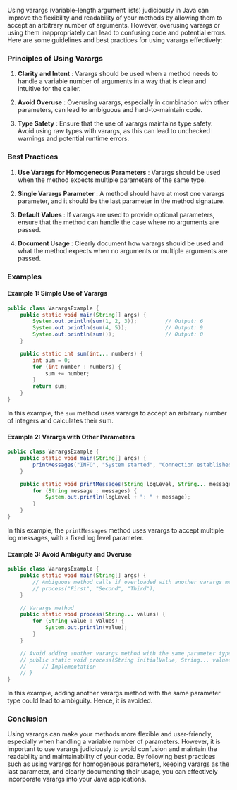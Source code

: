 Using varargs (variable-length argument lists) judiciously in Java can improve the flexibility and readability of your methods by allowing them to accept an arbitrary number of arguments. However, overusing varargs or using them inappropriately can lead to confusing code and potential errors. Here are some guidelines and best practices for using varargs effectively:

### Principles of Using Varargs

1. **Clarity and Intent** : Varargs should be used when a method needs to handle a variable number of arguments in a way that is clear and intuitive for the caller.

2. **Avoid Overuse** : Overusing varargs, especially in combination with other parameters, can lead to ambiguous and hard-to-maintain code.

3. **Type Safety** : Ensure that the use of varargs maintains type safety. Avoid using raw types with varargs, as this can lead to unchecked warnings and potential runtime errors.

### Best Practices

1. **Use Varargs for Homogeneous Parameters** : Varargs should be used when the method expects multiple parameters of the same type.

2. **Single Varargs Parameter** : A method should have at most one varargs parameter, and it should be the last parameter in the method signature.

3. **Default Values** : If varargs are used to provide optional parameters, ensure that the method can handle the case where no arguments are passed.

4. **Document Usage** : Clearly document how varargs should be used and what the method expects when no arguments or multiple arguments are passed.

### Examples

#### Example 1: Simple Use of Varargs

```java
public class VarargsExample {
    public static void main(String[] args) {
        System.out.println(sum(1, 2, 3));         // Output: 6
        System.out.println(sum(4, 5));            // Output: 9
        System.out.println(sum());                // Output: 0
    }

    public static int sum(int... numbers) {
        int sum = 0;
        for (int number : numbers) {
            sum += number;
        }
        return sum;
    }
}
```

In this example, the `sum` method uses varargs to accept an arbitrary number of integers and calculates their sum.

#### Example 2: Varargs with Other Parameters

```java
public class VarargsExample {
    public static void main(String[] args) {
        printMessages("INFO", "System started", "Connection established", "User logged in");
    }

    public static void printMessages(String logLevel, String... messages) {
        for (String message : messages) {
            System.out.println(logLevel + ": " + message);
        }
    }
}
```

In this example, the `printMessages` method uses varargs to accept multiple log messages, with a fixed log level parameter.

#### Example 3: Avoid Ambiguity and Overuse

```java
public class VarargsExample {
    public static void main(String[] args) {
        // Ambiguous method calls if overloaded with another varargs method
        // process("First", "Second", "Third");
    }

    // Varargs method
    public static void process(String... values) {
        for (String value : values) {
            System.out.println(value);
        }
    }

    // Avoid adding another varargs method with the same parameter type
    // public static void process(String initialValue, String... values) {
    //     // Implementation
    // }
}
```

In this example, adding another varargs method with the same parameter type could lead to ambiguity. Hence, it is avoided.

### Conclusion

Using varargs can make your methods more flexible and user-friendly, especially when handling a variable number of parameters. However, it is important to use varargs judiciously to avoid confusion and maintain the readability and maintainability of your code. By following best practices such as using varargs for homogeneous parameters, keeping varargs as the last parameter, and clearly documenting their usage, you can effectively incorporate varargs into your Java applications.
